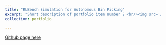 ```yaml
---
title: "RLBench Simulation for Autonomous Bin Picking"
excerpt: "Short description of portfolio item number 2 <br/><img src='/images/500x300.png'>"
collection: portfolio

---
```


[Github page here](https://github.com/aaronzguan/Autonomous-Bin-Picking)
